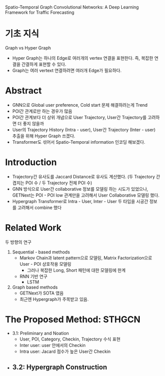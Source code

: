 Spatio-Temporal Graph Convolutional Networks: A Deep Learning Framework for Traffic Forecasting

# 기초 지식
Graph vs Hyper Graph
- Hyper Graph는 하나의 Edge로 여러개의 vertex 연결을 표현한다. 즉, 복잡한 연결을 간결하게 표현할 수 있다.
- Graph는 여러 vertext 연결하려면 여러개 Edge가 필요하다.
# Abstract
- GNN으로 Global user preference, Cold start 문제 해결하려는게 Trend
- POI간 관계로만 하는 경우가 많음
- POI간 관계보다 더 상위 개념으로 User Trajectory, User간 Trajectory를 고려하면 더 좋지 않을까
- User의 Trajectory History (Intra - user), User간 Trajectory (Inter - user) 추출을 위해 Hyper Graph 쓰겠다.
- Transformer도 섞어서 Spatio-Temporal information 인코딩 해보겠다. 

# Introduction
- Trajectory간 유사도를 Jaccard Distance로 유사도 계산했다. (두 Trajectory 간 겹치는 POI 수 / 두 Trajectory 전체 POI 수)
- GNN 방식으로 User간 collaborative 정보를 모델링 하는 시도가 있었으나, GETNext는 POI - POI low 관계만을 고려해서 User Collaborative 모델링 했다.
- Hypergraph Transformer로 Intra - User, Inter - User 두 타입을 시공간 정보를 고려해서 combine 했다

# Related Work
두 방향의 연구
1. Sequential - based methods
	- Markov Chain과 latent pattern으로 모델링, Matrix Factorization으로 User - POI 상호작용 모델링
		- 그러나 복잡한 Long, Short 패턴에 대한 모델링에 한계
	- RNN 기반 연구
		- LSTM
2. Graph based methods
	- GETNext가 SOTA 였음
	- 최근엔 Hypergraph가 주목받고 있음.

# The Proposed Method: STHGCN
- 3.1: Preliminary and Noation
	- User, POI, Category, Checkin, Trajectory 수식 표현
	- Inter user: user 안에서의 Checkin
	- Intra user: Jacard 점수가 높은 User간 Checkin
- 3.2: Hypergraph Construction
	- 